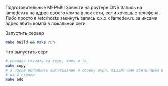 Подготовительные МЕРЫ!!!
Завести на роутере DNS Запись на lamedev.ru на адрес своего компа в лок сети,
если хочешь с телефона. Либо просто в /etc/hosts закинуть запись
x.x.x.x lamedev.ru
за иксами адрес вбить компа в локальной сети


Запустить сервер
```sh
make build && make run
```

Что выпустить серт
```sh
# сначала скачать ca серт, ключ и ta
make copy
# а после выполнить выписывание и сборку ovpn. CLIENT имя вбить прям в add.sh
# на 4 строке
make add
```